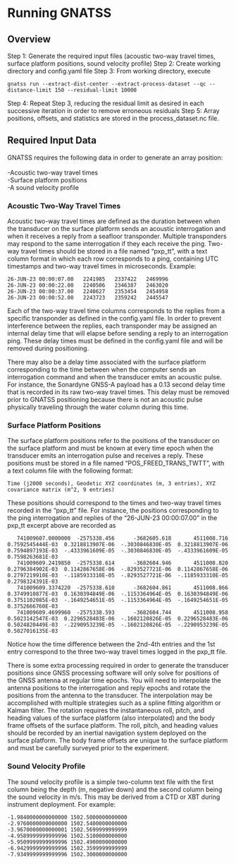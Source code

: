 # Running GNATSS

## Overview

Step 1: Generate the required input files (acoustic two-way travel times, surface platform positions, sound velocity profile)
Step 2: Create working directory and config.yaml file
Step 3: From working directory, execute

```
gnatss run --extract-dist-center --extract-process-dataset --qc --distance-limit 150 --residual-limit 10000
```

Step 4: Repeat Step 3, reducing the residual limit as desired in each successive iteration in order to remove erroneous residuals
Step 5: Array positions, offsets, and statistics are stored in the process_dataset.nc file.


## Required Input Data

GNATSS requires the following data in order to generate an array position:<br />
<br />
  -Acoustic two-way travel times<br />
  -Surface platform positions<br />
  -A sound velocity profile

### Acoustic Two-Way Travel Times

Acoustic two-way travel times are defined as the duration between when the transducer on the surface platform sends an acoustic interrogation and when it receives a reply from a seafloor transponder. Multiple transponders may respond to the same interrogation if they each receive the ping. Two-way travel times should be stored in a file named “pxp_tt”, with a text column format in which each row corresponds to a ping, containing UTC timestamps and two-way travel times in microseconds. Example:

```
26-JUN-23 00:00:07.00   2241985   2337422   2469996
26-JUN-23 00:00:22.00   2240506   2346387   2463020
26-JUN-23 00:00:37.00   2240627   2353454   2454958
26-JUN-23 00:00:52.00   2243723   2359242   2445547
```

Each of the two-way travel time columns corresponds to the replies from a specific transponder as defined in the config.yaml file. In order to prevent interference between the replies, each transponder may be assigned an internal delay time that will elapse before sending a reply to an interrogation ping. These delay times must be defined in the config.yaml file and will be removed during positioning. 

There may also be a delay time associated with the surface platform corresponding to the time between when the computer sends an interrogation command and when the transducer emits an acoustic pulse. For instance, the Sonardyne GNSS-A payload has a 0.13 second delay time that is recorded in its raw two-way travel times. This delay must be removed prior to GNATSS positioning because there is not an acoustic pulse physically traveling through the water column during this time.

### Surface Platform Positions

The surface platform positions refer to the positions of the transducer on the surface platform and must be known at every time epoch when the transducer emits an interrogation pulse and receives a reply. These positions must be stored in a file named “POS_FREED_TRANS_TWTT”, with a text column file with the following format:

```
Time (j2000 seconds), Geodetic XYZ coordinates (m, 3 entries), XYZ covariance matrix (m^2, 9 entries)
```

These positions should correspond to the times and two-way travel times recorded in the “pxp_tt” file. For instance, the positions corresponding to the ping interrogation and replies of the “26-JUN-23 00:00:07.00” in the pxp_tt excerpt above are recorded as

```
   741009607.0000000  -2575338.456      -3682605.618       4511008.716      0.7592545444E-03  0.3218813907E-06  -.3030846830E-05  0.3218813907E-06  0.7594897193E-03  -.4333961609E-05  -.3030846830E-05  -.4333961609E-05  0.7598263681E-03
   741009609.2419850  -2575338.614      -3682604.946       4511008.820      0.2796384902E-03  0.1142867658E-06  -.8293527721E-06  0.1142867658E-06  0.2797219910E-03  -.1185933310E-05  -.8293527721E-06  -.1185933310E-05  0.2798324391E-03
   741009609.3374220  -2575338.610      -3682604.861       4511008.866      0.3749910877E-03  0.1630394849E-06  -.1153364964E-05  0.1630394849E-06  0.3751102085E-03  -.1649254651E-05  -.1153364964E-05  -.1649254651E-05  0.3752666760E-03
   741009609.4699960  -2575338.593      -3682604.744       4511008.958      0.5023142547E-03  0.2296528483E-06  -.1602120826E-05  0.2296528483E-06  0.5024820449E-03  -.2290953239E-05  -.1602120826E-05  -.2290953239E-05  0.5027016135E-03
```

Notice how the time difference between the 2nd-4th entries and the 1st entry correspond to the three two-way travel times logged in the pxp_tt file.

There is some extra processing required in order to generate the transducer positions since GNSS processing software will only solve for positions of the GNSS antenna at regular time epochs. You will need to interpolate the antenna positions to the interrogation and reply epochs and rotate the positions from the antenna to the transducer. The interpolation may be accomplished with multiple strategies such as a spline fitting algorithm or Kalman filter. The rotation requires the instantaneous roll, pitch, and heading values of the surface platform (also interpolated) and the body frame offsets of the surface platform. The roll, pitch, and heading values should be recorded by an inertial navigation system deployed on the surface platform. The body frame offsets are unique to the surface platform and must be carefully surveyed prior to the experiment.

### Sound Velocity Profile

The sound velocity profile is a simple two-column text file with the first column being the depth (m, negative down) and the second column being the sound velocity in m/s. This may be derived from a CTD or XBT during instrument deployment. For example:

```
-1.9840000000000000 1502.5000000000000
-2.9760000000000000 1502.5400000000000
-3.9670000000000001 1502.5699999999999
-4.9589999999999996 1502.5100000000000
-5.9509999999999996 1502.4900000000000
-6.9429999999999996 1502.3599999999999
-7.9349999999999996 1502.3000000000000
```


